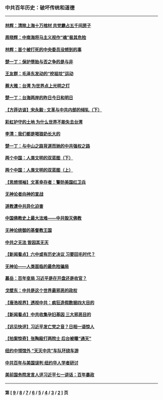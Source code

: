 ### 中共百年历史：破坏传统和道德
---
#### [林辉：清除上海十万棺材 共党霸占五千间房子](../../pages/nf1176114/n14033735.md?09050430) 
#### [周晓辉：中南海将马主义视作“魂”极其危险](../../pages/nf1176114/n14026892.md?09050430) 
#### [林辉：首个被打死的中央委员没想到的事](../../pages/nf1176114/n13987400.md?09050430) 
#### [楚一丁：保护堕胎与否之争的是与非](../../pages/nf1176114/n13815642.md?09050430) 
#### [王友群：毛泽东发动的“挖祖坟”运动](../../pages/nf1176114/n13723639.md?09050430) 
#### [蔡大雅：台湾 为世界点上光明之灯](../../pages/nf1176114/n13531530.md?09050430) 
#### [楚一丁：台海两岸的昨日今日和明日](../../pages/nf1176114/n13531468.md?09050430) 
#### [【方菲访谈】宋永毅 : 文革与中共内部的倾轧（下）](../../pages/nf1176114/n13486836.md?09050430) 
#### [彩虹护守的土地 为什么世界不能失去台湾](../../pages/nf1176114/n13476849.md?09050430) 
#### [李清：我们都是喝狼奶长大的](../../pages/nf1176114/n13471478.md?09050430) 
#### [楚一丁：与中山之路背道而驰的中共强权之路](../../pages/nf1176114/n13437270.md?09050430) 
#### [两个中国：人类文明的双蓝图（下）](../../pages/nf1176114/n13423132.md?09050430) 
#### [两个中国：人类文明的双蓝图（上）](../../pages/nf1176114/n13422687.md?09050430) 
#### [【思想领袖】文革幸存者：警防美国红卫兵](../../pages/nf1176114/n13339289.md?09050430) 
#### [无神论者向神的宣战](../../pages/nf1176114/n13281535.md?09050430) 
#### [道教遭中共异化迫害](../../pages/nf1176114/n13281463.md?09050430) 
#### [中国佛教史上最大法难——中共毁灭佛教](../../pages/nf1176114/n13281397.md?09050430) 
#### [无神论统御的基督教王国](../../pages/nf1176114/n13281280.md?09050430) 
#### [中共之无法 皆因其无天](../../pages/nf1176114/n13281088.md?09050430) 
#### [【新闻看点】六中或有历史决议 习要回毛时代？](../../pages/nf1176114/n13222895.md?09050430) 
#### [无神论——人类面临的最危险骗局](../../pages/nf1176114/n13196137.md?09050430) 
#### [慕岳：百年变局 习近平是在开盘还是收官？](../../pages/nf1176114/n13206516.md?09050430) 
#### [戈壁东：中共是这个世界最邪恶的政权](../../pages/nf1176114/n13085641.md?09050430) 
#### [【唐浩视界】透视中共：疯狂造假数据四大目的](../../pages/nf1176114/n13080590.md?09050430) 
#### [【新闻看点】中共收集孕妇基因 三大邪恶目的](../../pages/nf1176114/n13077182.md?09050430) 
#### [【远见快评】习近平发亡党之音？日相一语惊人](../../pages/nf1176114/n13074809.md?09050430) 
#### [【拍案惊奇】张陶殴打两院士 后台被曝“通天”](../../pages/nf1176114/n13070496.md?09050430) 
#### [纽约中领馆外 “天灭中共”车队环绕车游](../../pages/nf1176114/n13070693.md?09050430) 
#### [中共百年与美国误判 纽约华人学者研讨](../../pages/nf1176114/n13067969.md?09050430) 
#### [美前国务院发言人评习近平七一讲话：百年暴政](../../pages/nf1176114/n13066986.md?09050430) 

---
#### 第 [ [9](./9.md?09050430) / [8](./8.md?09050430) / [7](./7.md?09050430) / [6](./6.md?09050430) / [5](./5.md?09050430) / [4](./4.md?09050430) / [3](./3.md?09050430) / [2](./2.md?09050430) ] 页
